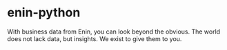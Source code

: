 # enin-python
With business data from Enin, you can look beyond the obvious. The world does not lack data, but insights. We exist to give them to you.
